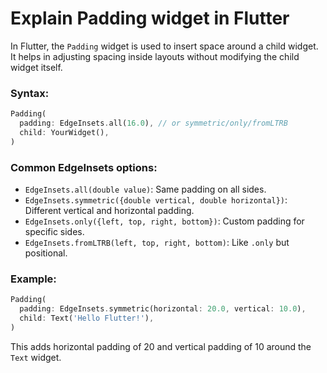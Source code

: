 # Explain Padding widget in Flutter

In Flutter, the `Padding` widget is used to insert space around a child widget. It helps in adjusting spacing inside layouts without modifying the child widget itself.

### Syntax:

```dart
Padding(
  padding: EdgeInsets.all(16.0), // or symmetric/only/fromLTRB
  child: YourWidget(),
)
```

### Common EdgeInsets options:

* `EdgeInsets.all(double value)`: Same padding on all sides.
* `EdgeInsets.symmetric({double vertical, double horizontal})`: Different vertical and horizontal padding.
* `EdgeInsets.only({left, top, right, bottom})`: Custom padding for specific sides.
* `EdgeInsets.fromLTRB(left, top, right, bottom)`: Like `.only` but positional.

### Example:

```dart
Padding(
  padding: EdgeInsets.symmetric(horizontal: 20.0, vertical: 10.0),
  child: Text('Hello Flutter!'),
)
```

This adds horizontal padding of 20 and vertical padding of 10 around the `Text` widget.
